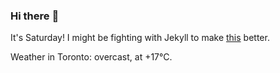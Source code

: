 ### Hi there :wave:

It's Saturday! I might be fighting with Jekyll to make [this](https://swissclubtoronto.ca) better.

Weather in Toronto: overcast, at +17°C.
